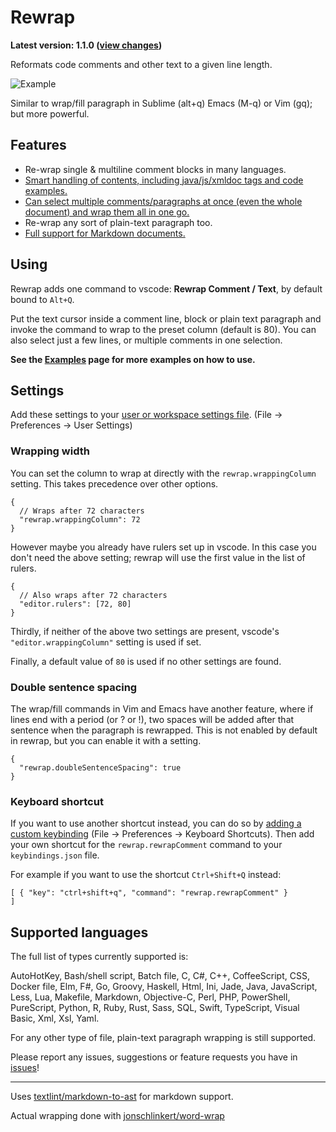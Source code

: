 # Rewrap

**Latest version: 1.1.0 ([view changes](https://github.com/stkb/vscode-rewrap/releases))**
 
Reformats code comments and other text to a given line length.

![Example](https://stkb.github.io/vscode-rewrap/example.png)

Similar to wrap/fill paragraph in Sublime (alt+q) Emacs (M-q) or Vim (gq); but more powerful.

## Features ##

* Re-wrap single & multiline comment blocks in many languages.
* [Smart handling of contents, including java/js/xmldoc tags and code examples.](docs/Examples.md#doc-comments)
* [Can select multiple comments/paragraphs at once (even the whole document) and wrap them all in one go.](docs/Examples.md#selections)
* Re-wrap any sort of plain-text paragraph too.
* [Full support for Markdown documents.](https://github.com/stkb/vscode-rewrap/releases/tag/v0.5.0)

## Using ##

Rewrap adds one command to vscode: **Rewrap Comment / Text**, by default bound to ```Alt+Q```.

Put the text cursor inside a comment line, block or plain text paragraph and invoke the command to wrap to the preset column (default is 80). You can also select just a few lines, or multiple comments in one selection.

**See the [Examples](docs/Examples.md) page for more examples on how to use.**

## Settings ##

Add these settings to your [user or workspace settings file](https://code.visualstudio.com/docs/customization/userandworkspace). (File -> Preferences -> User Settings)

### Wrapping width ###

You can set the column to wrap at directly with the `rewrap.wrappingColumn` setting. This takes precedence over other options.
``` json5
{
  // Wraps after 72 characters
  "rewrap.wrappingColumn": 72
}
```

However maybe you already have rulers set up in vscode. In this case you don't need the above setting; rewrap will use the first value in the list of rulers.
``` json5
{
  // Also wraps after 72 characters
  "editor.rulers": [72, 80]
}
```

Thirdly, if neither of the above two settings are present, vscode's `"editor.wrappingColumn"` setting is used if set.

Finally, a default value of `80` is used if no other settings are found.

### Double sentence spacing ###

The wrap/fill commands in Vim and Emacs have another feature, where if lines end with a period (or ? or !), two spaces will be added after that sentence when the paragraph is rewrapped. This is not enabled by default in rewrap, but you can enable it with a setting.

``` json5
{
  "rewrap.doubleSentenceSpacing": true
}
```

### Keyboard shortcut ###
If you want to use another shortcut instead, you can do so by [adding a custom keybinding](https://code.visualstudio.com/docs/customization/keybindings#customizing-shortcuts) (File -> Preferences -> Keyboard Shortcuts). Then add your own shortcut for the ```rewrap.rewrapComment``` command to your ```keybindings.json``` file.

For example if you want to use the shortcut ```Ctrl+Shift+Q``` instead:

``` json5
[ { "key": "ctrl+shift+q", "command": "rewrap.rewrapComment" }	
]
```


## Supported languages ##

The full list of types currently supported is: 

AutoHotKey, Bash/shell script, Batch file, C, C#, C++, CoffeeScript, CSS, Docker file, Elm, F#, Go, Groovy, Haskell, Html, Ini, Jade, Java, JavaScript, Less, Lua, Makefile, Markdown, Objective-C, Perl, PHP, PowerShell, PureScript, Python, R, Ruby, Rust, Sass, SQL, Swift, TypeScript, Visual Basic, Xml, Xsl, Yaml.

For any other type of file, plain-text paragraph wrapping is still supported.

Please report any issues, suggestions or feature requests you have in [issues](https://github.com/stkb/vscode-rewrap/issues)!

----

Uses [textlint/markdown-to-ast](https://github.com/textlint/markdown-to-ast) for markdown support.

Actual wrapping done with [jonschlinkert/word-wrap](https://github.com/jonschlinkert/word-wrap)
